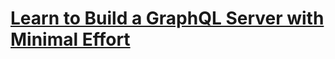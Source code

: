 # [Learn to Build a GraphQL Server with Minimal Effort](https://medium.freecodecamp.org/learn-to-build-a-graphql-server-with-minimal-effort-fc7fcabe8ebd)